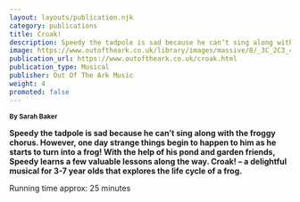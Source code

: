 ```yaml
---
layout: layouts/publication.njk
category: publications
title: Croak!
description: Speedy the tadpole is sad because he can’t sing along with the froggy chorus. A delightful musical for 3-7 year olds that explores the life cycle of a frog.
image: https://www.outoftheark.co.uk/library/images/massive/8/_3C_2C3_40W._25_5CR_2C30Q-34X_2CC0W-7_21N_3BFXP_3C_27_2CQ-G_29N-_60_60_60_0A_60_0A.jpg
publication_url: https://www.outoftheark.co.uk/croak.html
publication_type: Musical
publisher: Out Of The Ark Music
weight: 4
promoted: false
---
```


<small>**By Sarah Baker**</small>

**Speedy the tadpole is sad because he can’t sing along with the froggy chorus. However, one day strange things begin to happen to him as he starts to turn into a frog! With the help of his pond and garden friends, Speedy learns a few valuable lessons along the way. Croak! – a delightful musical for 3-7 year olds that explores the life cycle of a frog.**

Running time approx: 25 minutes